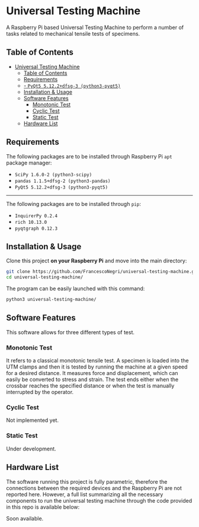# Universal Testing Machine

A Raspberry Pi based Universal Testing Machine to perform a number of tasks related to mechanical tensile tests of specimens. 

## Table of Contents

- [Universal Testing Machine](#universal-testing-machine)
  - [Table of Contents](#table-of-contents)
  - [Requirements](#requirements)
  - [- `PyQt5 5.12.2+dfsg-3 (python3-pyqt5)`](#--pyqt5-5122dfsg-3-python3-pyqt5)
  - [Installation & Usage](#installation--usage)
  - [Software Features](#software-features)
    - [Monotonic Test](#monotonic-test)
    - [Cyclic Test](#cyclic-test)
    - [Static Test](#static-test)
  - [Hardware List](#hardware-list)

## Requirements
The following packages are to be installed through Raspberry Pi `apt` package manager:
- `SciPy 1.6.0-2 (python3-scipy)`
- `pandas 1.1.5+dfsg-2 (python3-pandas)`
- `PyQt5 5.12.2+dfsg-3 (python3-pyqt5)`
---
The following packages are to be installed through `pip`:
- `InquirerPy 0.2.4`
- `rich 10.13.0`
- `pyqtgraph 0.12.3`

## Installation & Usage

Clone this project **on your Raspberry Pi** and move into the main directory:

```sh
git clone https://github.com/FrancescoNegri/universal-testing-machine.git
cd universal-testing-machine/
```
The program can be easily launched with this command:
```sh
python3 universal-testing-machine/
```

## Software Features

This software allows for three different types of test.

### Monotonic Test

It refers to a classical monotonic tensile test. A specimen is loaded into the UTM clamps and then it is tested by running the machine at a given speed for a desired distance. It measures force and displacement, which can easily be converted to stress and strain. The test ends either when the crossbar reaches the specified distance or when the test is manually interrupted by the operator.

### Cyclic Test

Not implemented yet.

### Static Test

Under development.

## Hardware List

The software running this project is fully parametric, therefore the connections between the required devices and the Raspberry Pi are not reported here. However, a full list summarizing all the necessary components to run the universal testing machine through the code provided in this repo is available below:

Soon available.
